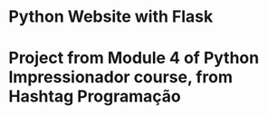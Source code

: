 <h1>Python Website with Flask<h1>

 <p>Project from Module 4 of Python Impressionador course, from Hashtag Programação</p>
 
